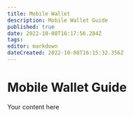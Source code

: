 ```yaml
---
title: Mobile Wallet
description: Mobile Wallet Guide
published: true
date: 2022-10-08T16:17:56.284Z
tags: 
editor: markdown
dateCreated: 2022-10-08T16:15:32.356Z
---
```


# Mobile Wallet Guide
Your content here